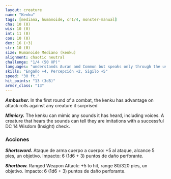 ```yaml
---
layout: creature
name: "Kenku"
tags: [mediana, humanoide, cr1/4, monster-manual]
cha: 10 (0)
wis: 10 (0)
int: 11 (0)
con: 10 (0)
dex: 16 (+3)
str: 10 (0)
size: Humanoide Mediano (kenku)
alignment: chaotic neutral
challenge: "1/4 (50 XP)"
languages: "understands Auran and Common but speaks only through the use of its Mimicry trait"
skills: "Engaño +4, Percepción +2, Sigilo +5"
speed: "30 ft."
hit_points: "13 (3d8)"
armor_class: "13"
---
```


***Ambusher.*** In the first round of a combat, the kenku has advantage on attack rolls against any creature it surprised

***Mimicry.*** The kenku can mimic any sounds it has heard, including voices. A creature that hears the sounds can tell they are imitations with a successful DC 14 Wisdom (Insight) check.

### Acciones

***Shortsword.*** Ataque de arma cuerpo a cuerpo: +5 al ataque, alcance 5 pies, un objetivo. Impacto: 6 (1d6 + 3) puntos de daño perforante.

***Shortbow.*** Ranged Weapon Attack: +5 to hit, range 80/320 pies, un objetivo. Impacto: 6 (1d6 + 3) puntos de daño perforante.